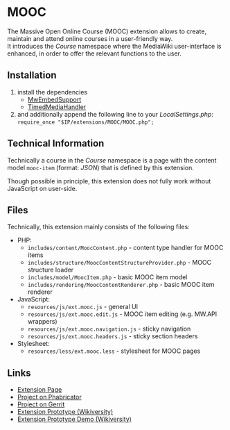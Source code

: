 # MOOC

The Massive Open Online Course (MOOC) extension allows to create, maintain and attend online courses in a user-friendly way.  
It introduces the *Course* namespace where the MediaWiki user-interface is enhanced, in order to offer the relevant functions to the user.

## Installation

1. install the dependencies
   * [MwEmbedSupport](https://www.mediawiki.org/wiki/Extension:MwEmbedSupport)
   * [TimedMediaHandler](https://www.mediawiki.org/wiki/Extension:TimedMediaHandler)
1. and additionally append the following line to your *LocalSettings.php*:
   `require_once "$IP/extensions/MOOC/MOOC.php";`

## Technical Information

Technically a course in the *Course* namespace is a page with the content model `mooc-item` (format: *JSON*) that is defined by this extension.

Though possible in principle, this extension does not fully work without JavaScript on user-side.

## Files

Technically, this extension mainly consists of the following files:
* PHP:
  * `includes/content/MoocContent.php` - content type handler for MOOC items
  * `includes/structure/MoocContentStructureProvider.php` - MOOC structure loader
  * `includes/model/MoocItem.php` - basic MOOC item model
  * `includes/rendering/MoocContentRenderer.php` - basic MOOC item renderer
* JavaScript:
  * `resources/js/ext.mooc.js` - general UI
  * `resources/js/ext.mooc.edit.js` - MOOC item editing (e.g. MW.API wrappers)
  * `resources/js/ext.mooc.navigation.js` - sticky navigation
  * `resources/js/ext.mooc.headers.js` - sticky section headers
* Stylesheet:
  * `resources/less/ext.mooc.less` - stylesheet for MOOC pages

## Links

* [Extension Page](https://www.mediawiki.org/wiki/Extension:MOOC)
* [Project on Phabricator](https://phabricator.wikimedia.org/diffusion/1892/repository/master/)
* [Project on Gerrit](https://gerrit.wikimedia.org/r/#/admin/projects/mediawiki/extensions/MOOC)
* [Extension Prototype (Wikiversity)](https://en.wikiversity.org/wiki/Wikiversity:MOOC_Interface)
* [Extension Prototype Demo (Wikiversity)](https://en.wikiversity.org/wiki/Web_Science/Part1:_Foundations_of_the_web/Ethernet)

